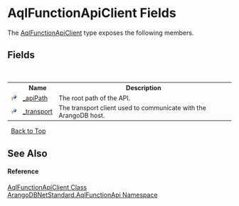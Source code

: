 # AqlFunctionApiClient Fields
 

The <a href="93a70d3e-43eb-c1f0-6613-b8427d240577">AqlFunctionApiClient</a> type exposes the following members.


## Fields
&nbsp;<table><tr><th></th><th>Name</th><th>Description</th></tr><tr><td>![Protected field](media/protfield.gif "Protected field")</td><td><a href="7c93f72f-c9cf-9df5-e6da-20b3928c13e9">_apiPath</a></td><td>
The root path of the API.</td></tr><tr><td>![Protected field](media/protfield.gif "Protected field")</td><td><a href="20da3b56-491f-e3dd-f2ac-be251342c6d4">_transport</a></td><td>
The transport client used to communicate with the ArangoDB host.</td></tr></table>&nbsp;
<a href="#aqlfunctionapiclient-fields">Back to Top</a>

## See Also


#### Reference
<a href="93a70d3e-43eb-c1f0-6613-b8427d240577">AqlFunctionApiClient Class</a><br /><a href="9e7a61c2-48d3-6f6b-39e9-eee0bd305b09">ArangoDBNetStandard.AqlFunctionApi Namespace</a><br />